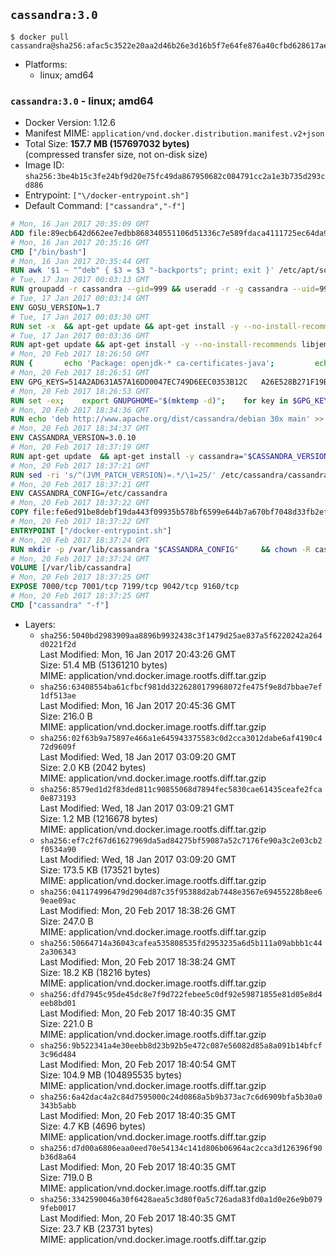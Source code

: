## `cassandra:3.0`

```console
$ docker pull cassandra@sha256:afac5c3522e20aa2d46b26e3d16b5f7e64fe876a40cfbd628617ae5cb5dc948d
```

-	Platforms:
	-	linux; amd64

### `cassandra:3.0` - linux; amd64

-	Docker Version: 1.12.6
-	Manifest MIME: `application/vnd.docker.distribution.manifest.v2+json`
-	Total Size: **157.7 MB (157697032 bytes)**  
	(compressed transfer size, not on-disk size)
-	Image ID: `sha256:3be4b15c3fe24bf9d20e75fc49da867950682c084791cc2a1e3b735d293cd886`
-	Entrypoint: `["\/docker-entrypoint.sh"]`
-	Default Command: `["cassandra","-f"]`

```dockerfile
# Mon, 16 Jan 2017 20:35:09 GMT
ADD file:89ecb642d662ee7edbb868340551106d51336c7e589fdaca4111725ec64da957 in / 
# Mon, 16 Jan 2017 20:35:16 GMT
CMD ["/bin/bash"]
# Mon, 16 Jan 2017 20:35:44 GMT
RUN awk '$1 ~ "^deb" { $3 = $3 "-backports"; print; exit }' /etc/apt/sources.list > /etc/apt/sources.list.d/backports.list
# Tue, 17 Jan 2017 00:03:13 GMT
RUN groupadd -r cassandra --gid=999 && useradd -r -g cassandra --uid=999 cassandra
# Tue, 17 Jan 2017 00:03:14 GMT
ENV GOSU_VERSION=1.7
# Tue, 17 Jan 2017 00:03:30 GMT
RUN set -x 	&& apt-get update && apt-get install -y --no-install-recommends ca-certificates wget && rm -rf /var/lib/apt/lists/* 	&& wget -O /usr/local/bin/gosu "https://github.com/tianon/gosu/releases/download/$GOSU_VERSION/gosu-$(dpkg --print-architecture)" 	&& wget -O /usr/local/bin/gosu.asc "https://github.com/tianon/gosu/releases/download/$GOSU_VERSION/gosu-$(dpkg --print-architecture).asc" 	&& export GNUPGHOME="$(mktemp -d)" 	&& gpg --keyserver ha.pool.sks-keyservers.net --recv-keys B42F6819007F00F88E364FD4036A9C25BF357DD4 	&& gpg --batch --verify /usr/local/bin/gosu.asc /usr/local/bin/gosu 	&& rm -r "$GNUPGHOME" /usr/local/bin/gosu.asc 	&& chmod +x /usr/local/bin/gosu 	&& gosu nobody true 	&& apt-get purge -y --auto-remove ca-certificates wget
# Tue, 17 Jan 2017 00:03:36 GMT
RUN apt-get update && apt-get install -y --no-install-recommends libjemalloc1 && rm -rf /var/lib/apt/lists/*
# Mon, 20 Feb 2017 18:26:50 GMT
RUN { 		echo 'Package: openjdk-* ca-certificates-java'; 		echo 'Pin: release n=*-backports'; 		echo 'Pin-Priority: 990'; 	} > /etc/apt/preferences.d/java-backports
# Mon, 20 Feb 2017 18:26:51 GMT
ENV GPG_KEYS=514A2AD631A57A16DD0047EC749D6EEC0353B12C 	A26E528B271F19B9E5D8E19EA278B781FE4B2BDA
# Mon, 20 Feb 2017 18:26:53 GMT
RUN set -ex; 	export GNUPGHOME="$(mktemp -d)"; 	for key in $GPG_KEYS; do 		gpg --keyserver ha.pool.sks-keyservers.net --recv-keys "$key"; 	done; 	gpg --export $GPG_KEYS > /etc/apt/trusted.gpg.d/cassandra.gpg; 	rm -r "$GNUPGHOME"; 	apt-key list
# Mon, 20 Feb 2017 18:34:36 GMT
RUN echo 'deb http://www.apache.org/dist/cassandra/debian 30x main' >> /etc/apt/sources.list.d/cassandra.list
# Mon, 20 Feb 2017 18:34:37 GMT
ENV CASSANDRA_VERSION=3.0.10
# Mon, 20 Feb 2017 18:37:19 GMT
RUN apt-get update 	&& apt-get install -y cassandra="$CASSANDRA_VERSION" 	&& rm -rf /var/lib/apt/lists/*
# Mon, 20 Feb 2017 18:37:21 GMT
RUN sed -ri 's/^(JVM_PATCH_VERSION)=.*/\1=25/' /etc/cassandra/cassandra-env.sh
# Mon, 20 Feb 2017 18:37:21 GMT
ENV CASSANDRA_CONFIG=/etc/cassandra
# Mon, 20 Feb 2017 18:37:22 GMT
COPY file:fe6ed91be8debf19da443f09935b578bf6599e644b7a670bf7048d33fb2efa9e in /docker-entrypoint.sh 
# Mon, 20 Feb 2017 18:37:22 GMT
ENTRYPOINT ["/docker-entrypoint.sh"]
# Mon, 20 Feb 2017 18:37:24 GMT
RUN mkdir -p /var/lib/cassandra "$CASSANDRA_CONFIG" 	&& chown -R cassandra:cassandra /var/lib/cassandra "$CASSANDRA_CONFIG" 	&& chmod 777 /var/lib/cassandra "$CASSANDRA_CONFIG"
# Mon, 20 Feb 2017 18:37:24 GMT
VOLUME [/var/lib/cassandra]
# Mon, 20 Feb 2017 18:37:25 GMT
EXPOSE 7000/tcp 7001/tcp 7199/tcp 9042/tcp 9160/tcp
# Mon, 20 Feb 2017 18:37:25 GMT
CMD ["cassandra" "-f"]
```

-	Layers:
	-	`sha256:5040bd2983909aa8896b9932438c3f1479d25ae837a5f6220242a264d0221f2d`  
		Last Modified: Mon, 16 Jan 2017 20:43:26 GMT  
		Size: 51.4 MB (51361210 bytes)  
		MIME: application/vnd.docker.image.rootfs.diff.tar.gzip
	-	`sha256:63408554ba61cfbcf981dd3226280179968072fe475f9e8d7bbae7ef1df513ae`  
		Last Modified: Mon, 16 Jan 2017 20:45:36 GMT  
		Size: 216.0 B  
		MIME: application/vnd.docker.image.rootfs.diff.tar.gzip
	-	`sha256:02f63b9a75897e466a1e645943375583c0d2cca3012dabe6af4190c472d9609f`  
		Last Modified: Wed, 18 Jan 2017 03:09:20 GMT  
		Size: 2.0 KB (2042 bytes)  
		MIME: application/vnd.docker.image.rootfs.diff.tar.gzip
	-	`sha256:8579ed1d2f83ded811c90855068d7894fec5830cae61435ceafe2fca0e873193`  
		Last Modified: Wed, 18 Jan 2017 03:09:21 GMT  
		Size: 1.2 MB (1216678 bytes)  
		MIME: application/vnd.docker.image.rootfs.diff.tar.gzip
	-	`sha256:ef7c2f67d61627969da5ad84275bf59087a52c7176fe90a3c2e03cb2f0534a90`  
		Last Modified: Wed, 18 Jan 2017 03:09:20 GMT  
		Size: 173.5 KB (173521 bytes)  
		MIME: application/vnd.docker.image.rootfs.diff.tar.gzip
	-	`sha256:041174996479d2904d87c35f95388d2ab7448e3567e69455228b8ee69eae09ac`  
		Last Modified: Mon, 20 Feb 2017 18:38:26 GMT  
		Size: 247.0 B  
		MIME: application/vnd.docker.image.rootfs.diff.tar.gzip
	-	`sha256:50664714a36043cafea535808535fd2953235a6d5b111a09abbb1c442a306343`  
		Last Modified: Mon, 20 Feb 2017 18:38:24 GMT  
		Size: 18.2 KB (18216 bytes)  
		MIME: application/vnd.docker.image.rootfs.diff.tar.gzip
	-	`sha256:dfd7945c95de45dc8e7f9d722febee5c0df92e59871855e81d05e8d4eeb8bd01`  
		Last Modified: Mon, 20 Feb 2017 18:40:35 GMT  
		Size: 221.0 B  
		MIME: application/vnd.docker.image.rootfs.diff.tar.gzip
	-	`sha256:9b522341a4e30eebb8d23b92b5e472c087e56082d85a8a091b14bfcf3c96d484`  
		Last Modified: Mon, 20 Feb 2017 18:40:54 GMT  
		Size: 104.9 MB (104895535 bytes)  
		MIME: application/vnd.docker.image.rootfs.diff.tar.gzip
	-	`sha256:6a42dac4a2c84d7595000c24d0868a5b9b373ac7c6d6909bfa5b30a0343b5abb`  
		Last Modified: Mon, 20 Feb 2017 18:40:35 GMT  
		Size: 4.7 KB (4696 bytes)  
		MIME: application/vnd.docker.image.rootfs.diff.tar.gzip
	-	`sha256:d7d00a6806eaa0eed70e54134c141d806b06964ac2cca3d126396f90b36d8a64`  
		Last Modified: Mon, 20 Feb 2017 18:40:35 GMT  
		Size: 719.0 B  
		MIME: application/vnd.docker.image.rootfs.diff.tar.gzip
	-	`sha256:3342590046a30f6428aea5c3d80f0a5c726ada83fd0a1d0e26e9b0799feb0017`  
		Last Modified: Mon, 20 Feb 2017 18:40:35 GMT  
		Size: 23.7 KB (23731 bytes)  
		MIME: application/vnd.docker.image.rootfs.diff.tar.gzip
